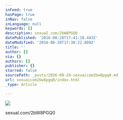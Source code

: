 ```yaml
---
inFeed: true
hasPage: true
inNav: false
inLanguage: null
keywords: []
description: sexuaI.com/2bW8PGQ0
datePublished: '2016-08-28T17:41:18.443Z'
dateModified: '2016-08-28T17:38:22.809Z'
title: ''
author: []
via: {}
authors: []
publisher: {}
starred: false
sourcePath: _posts/2016-08-28-sexuaicom2bw8pgq0.md
url: sexuaicom2bw8pgq0/index.html
_type: Article

---
```

![](https://the-grid-user-content.s3-us-west-2.amazonaws.com/7ff7385c-cb08-4f09-81f8-2f92e7f3c14d.jpg)

sexuaI.com/2bW8PGQ0
